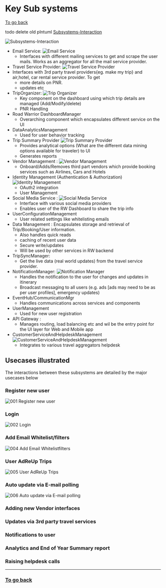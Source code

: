 # Key Sub systems

[To go back](./README.md)

todo delete old plntuml [Subsystems-Interaction](./.media/Subsystems-Interaction.png)

![Subsystems-Interaction](./.media/RoadWarrior_SubSystems-Subsystems_And_Interactions.jpg)
* Email Service:
![Email Service](./.media/RoadWarrior_SubSystems-Email_Polling_And_Whitelisting.jpg)
  * Interfaces with different mailing services to get and scrape the user mails. Works as an aggregator for all the mail service provider.
* Travel Service Provider: 
![Travel Service Provider](./.media/RoadWarrior_SubSystems-Travel_Service_Provider.jpg)
* Interfaces with 3rd party travel providers{eg. make my trip} and air,hotel, car rental service provider. To get
  * more details on PNR.
  * updates etc
* TripOrganizer:
![Trip Organizer](./.media/RoadWarrior_SubSystems-Add-Update-Delete.jpg)
  * Key component on the dashboard using which trip details are managed (Add/Modify/delete)
  * PNR Handling
* Road Warrior DashboardManager
  * Overarching component which encapsulates different service on the UI
* DataAnalyticsManagement
  * Used for user behavior tracking
* Trip Summary Provider 
 ![Trip Summary Provider](./.media/RoadWarrior_SubSystems-Trip_Summary_Provider.jpg)
  * Provides analytical options (What are the different data mining options available for traveler) to UI
  * Generates reports
* Vendor Management :
 ![Vendor Management](./.media/RoadWarrior_SubSystems-Vendor_Management.jpg)
  * Onboard/Adds/Removes third part vendors which provide booking services such as Airlines, Cars and Hotels
* Identity Management (Authentication & Authorization)
 ![Identity Management](./.media/RoadWarrior_SubSystems-Login-Registration.jpg)
  * OAuth2 integration
  * User Management
* Social Media Service :
 ![Social Media Service](./.media/RoadWarrior_SubSystems-Share_Trip_details.jpg)
  * Interface with various social media providers
  * Enables user of the RW Dashboard to share the trip info
* UserConfigurationManagement
  * User related settings like whitelisting emails
* Data Management : Encapsulates storage and retrieval of Trip/Booking/User information.
  * Also handles quick reads
  * caching of recent user data
  * Secure write/updates
  * Will be used by other services in RW backend
* TripSyncManager:
  * Get the live data (real world updates) from the travel service provider.
* NotificationManager:
 ![Notification Manager](./.media/RoadWarrior_SubSystems-TripNofiication.jpg)
  * Handles the notification to the user for changes and updates in itinerary
  * Broadcast messaging to all users (e.g. ads [ads may need to be as per user profiles], emergency updates)
* EventHub/CommunicationMgr
  * Handles communications across services and components
* UserManagement
  * Used for new user registration
* API Gateway :
  * Manages routing, load balancing etc and wil be the entry point for the UI layer for Web and Mobile app
* CustomerServiceAndHelpdeskManagement
 ![CustomerServiceAndHelpdeskManagement](./.media/RoadWarrior_SubSystems-Helpdesk_Management.jpg)
  * Integrates to various travel aggregators helpdesk

## Usecases illustrated
The interactions between these subsystems are detailed by the major usecases below

### Register new user
![001 Register new user](./.media/001-Register-new-user.png)
### Login
![002 Login](./.media/002-Login.png)
### Add Email Whitelist/filters
![004 Add Email Whitelistfilters](./.media/004-Add-Email-Whitelist-filters.png)
### User AdReUp Trips
![005 User AdReUp Trips](./.media/005-User-AdReUp-Trips.png)
### Auto update via E-mail polling
![006 Auto update via E-mail polling](./.media/006-Auto-update-via-E-mail-polling.png)

### Adding new Vendor interfaces

### Updates via 3rd party travel services

### Notifications to user

### Analytics and End of Year Summary report

### Raising helpdesk calls

***

### [To go back](./README.md)